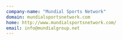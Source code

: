 ```yaml
---
company-name: "Mundial Sports Network"
domain: mundialsportsnetwork.com
home: http://www.mundialsportsnetwork.com/
email: info@mundialgroup.net
---
```





